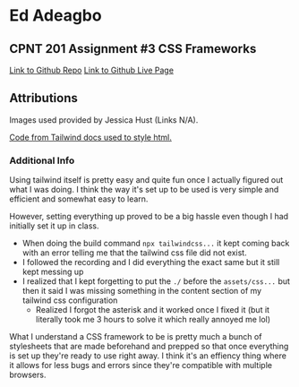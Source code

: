 # Ed Adeagbo

## CPNT 201 Assignment #3 CSS Frameworks

[Link to Github Repo](https://github.com/ykEddie/cpnt201-a3)
[Link to Github Live Page](https://ykeddie.github.io/cpnt201-a3/)

## Attributions

Images used provided by Jessica Hust (Links N/A).

[Code from Tailwind docs used to style html.](https://tailwindcss.com/)

### Additional Info

Using tailwind itself is pretty easy and quite fun once I actually figured out what I was doing. I think the way it's set up to be used is very simple and efficient and somewhat easy to learn.

However, setting everything up proved to be a big hassle even though I had initially set it up in class.
- When doing the build command `npx tailwindcss...` it kept coming back with an error telling me that the tailwind css file did not exist.
- I followed the recording and I did everything the exact same but it still kept messing up
- I realized that I kept forgetting to put the `./` before the `assets/css...` but then it said I was missing something in the content section of my tailwind css configuration
  - Realized I forgot the asterisk and it worked once I fixed it (but it literally took me 3 hours to solve it which really annoyed me lol)

What I understand a CSS framework to be is pretty much a bunch of stylesheets that are made beforehand and prepped so that once everything is set up they're ready to use right away. I think it's an effiency thing where it allows for less bugs and errors since they're compatible with multiple browsers.